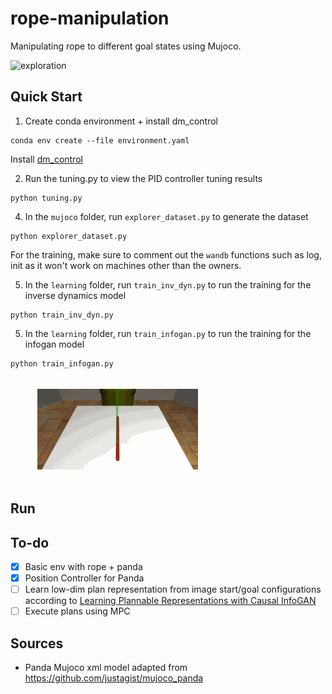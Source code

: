 # rope-manipulation

Manipulating rope to different goal states using Mujoco.

![exploration](https://github.com/raghavauppuluri13/rope-manipulation/assets/41026849/8a107f49-11c0-446b-8019-07258dad7e49)


## Quick Start

1. Create conda environment + install dm_control

```
conda env create --file environment.yaml
```

Install [dm_control](https://github.com/deepmind/dm_control#requirements-and-installation)


2. Run the tuning.py to view the PID controller tuning results

```
python tuning.py
```

4. In the `mujoco` folder, run `explorer_dataset.py` to generate the dataset
```
python explorer_dataset.py
```

For the training, make sure to comment out the `wandb` functions such as log, init as it won't work on machines other than the owners.

5. In the `learning` folder, run `train_inv_dyn.py` to run the training for the inverse dynamics model 
```
python train_inv_dyn.py
```
5. In the `learning` folder, run `train_infogan.py` to run the training for the infogan model 
```
python train_infogan.py
```

![rope_env](exploration.gif)

## Run 

## To-do

- [x] Basic env with rope + panda
- [x] Position Controller for Panda
- [ ] Learn low-dim plan representation from image start/goal configurations according to [Learning Plannable Representations with Causal InfoGAN](https://arxiv.org/abs/1807.09341)
- [ ] Execute plans using MPC

## Sources
- Panda Mujoco xml model adapted from https://github.com/justagist/mujoco_panda
